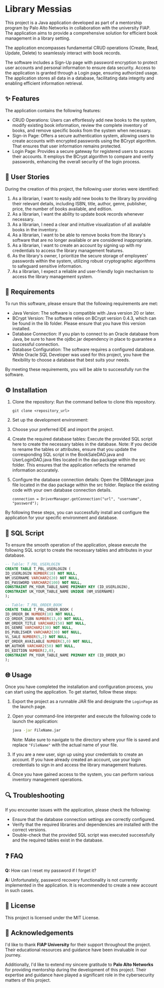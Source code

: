 # Library Messias
This project is a Java application developed as part of a mentorship program by Palo Alto Networks in collaboration with the university FIAP. The application aims to provide a comprehensive solution for efficient book management in a library setting.

The application encompasses fundamental CRUD operations (Create, Read, Update, Delete) to seamlessly interact with book records. 

The software includes a Sign-Up page with password encryption to protect user accounts and personal information to ensure data security. Access to the application is granted through a Login page, ensuring authorized usage. The application stores all data in a database, facilitating data integrity and enabling efficient information retrieval.


## ✨ Features
The application contains the following features:

* CRUD Operations: Users can effortlessly add new books to the system, modify existing book information, review the complete inventory of books, and remove specific books from the system when necessary.
* Sign-in Page: Offers a secure authentication system, allowing users to create accounts with encrypted passwords using the BCrypt algorithm. That ensures that user information remains protected.
* Login Page: Provides a secure gateway for registered users to access their accounts. It employs the BCrypt algorithm to compare and verify passwords, enhancing the overall security of the login process.


## 👥 User Stories
During the creation of this project, the following user stories were identified:

1. As a librarian, I want to easily add new books to the library by providing their relevant details, including ISBN, title, author, genre, publisher, price, the number of books available, and edition.
2. As a librarian, I want the ability to update book records whenever necessary.
3. As a librarian, I need a clear and intuitive visualization of all available books in the inventory.
4. As a librarian, I want to be able to remove books from the library's software that are no longer available or are considered inappropriate.
5. As a librarian, I want to create an account by signing up with my credentials to access the library management features.
6. As the library's owner, I prioritize the secure storage of employees' passwords within the system, utilizing robust cryptographic algorithms to safeguard sensitive information.
7. As a librarian, I expect a reliable and user-friendly login mechanism to access the library management system.


## 📝 Requirements
To run this software, please ensure that the following requirements are met:

* Java Version: The software is compatible with Java version 20 or later.
* BCrypt Version: The software relies on BCrypt version 0.4.3, which can be found in the lib folder. Please ensure that you have this version installed.
* Database Connection: If you plan to connect to an Oracle database from Java, be sure to have the ojdbc.jar dependency in place to guarantee a successful connection.
* Database Configuration: The software requires a configured database. While Oracle SQL Developer was used for this project, you have the flexibility to choose a database that best suits your needs.

By meeting these requirements, you will be able to successfully run the software.


## ⚙️ Installation
1. Clone the repository:
    Run the command bellow to clone this repository.
    
    ```
    git clone <repository_url>
    ```
    
2. Set up the development environment:
3. Choose your preferred IDE and import the project.
4. Create the required database tables:
    Execute the provided SQL script here to create the necessary tables in the database.
    Note: If you decide to rename the tables or attributes, ensure that you update the corresponding SQL script in the BookSaleDAO.java and UserLoginDAO.java files located in the dao package within the src folder. This ensures that the application reflects the renamed information accurately.
5. Configure the database connection details:
    Open the DBManager.java file located in the dao package within the src folder.
    Replace the existing code with your own database connection details. 
    
    ```
    connection = DriverManager.getConnection("url", "username", "password");
    ```

By following these steps, you can successfully install and configure the application for your specific environment and database.


## 📜 SQL Script
To ensure the smooth operation of the application, please execute the following SQL script to create the necessary tables and attributes in your database.

```sql
-- Table: T_PBL_USERLOGIN
CREATE TABLE T_PBL_USERLOGIN ( 
ID_USERLOGIN NUMBER(10) NOT NULL, 
NM_USERNAME VARCHAR2(20) NOT NULL, 
DS_PASSWORD VARCHAR2(100) NOT NULL, 
CONSTRAINT PK_YOUR_TABLE_NAME PRIMARY KEY (ID_USERLOGIN), 
CONSTRAINT UK_YOUR_TABLE_NAME UNIQUE (NM_USERNAME)
);

-- Table: T_PBL_ORDER_BOOK
CREATE TABLE T_PBL_ORDER_BOOK (
ID_ORDER_BK NUMBER(10) NOT NULL,
CD_ORDER_ISBN NUMBER(13,0) NOT NULL,
NM_ORDER_TITLE VARCHAR2(50) NOT NULL,
DS_GENRE VARCHAR2(30) NOT NULL,
DS_PUBLISHER VARCHAR2(30) NOT NULL,
VL_SALE NUMBER(5,2) NOT NULL,
QT_ORDER_AVAILABLE NUMBER(3,0) NOT NULL,
NM_AUTHOR VARCHAR2(50) NOT NULL,
DS_EDITION NUMBER(2,0),
CONSTRAINT PK_YOUR_TABLE_NAME PRIMARY KEY (ID_ORDER_BK)
);
```

## 🌐 Usage
Once you have completed the installation and configuration process, you can start using the application. To get started, follow these steps:

1. Export the project as a runnable JAR file and designate the `LoginPage` as the launch page.
2. Open your command-line interpreter and execute the following code to launch the application:

    ```bash
    java -jar FileName.jar
    ```

    Note: Make sure to navigate to the directory where your file is saved and replace `"FileName"` with the actual name of your file.
3. If you are a new user, sign up using your credentials to create an account. If you have already created an account, use your login credentials to sign in and access the library management features. 
4. Once you have gained access to the system, you can perform various inventory management operations.


## 🔍 Troubleshooting
If you encounter issues with the application, please check the following:
* Ensure that the database connection settings are correctly configured.
* Verify that the required libraries and dependencies are installed with the correct versions.
* Double-check that the provided SQL script was executed successfully and the required tables exist in the database.


## ❓ FAQ
**Q:** How can I reset my password if I forget it?

**A:** Unfortunately, password recovery functionality is not currently implemented in the application. It is recommended to create a new account in such cases.


## 🧾 License
This project is licensed under the MIT License.


## 🥰 Acknowledgements
I'd like to thank **FIAP University** for their support throughout the project. Their educational resources and guidance have been invaluable in our journey.

Additionally, I'd like to extend my sincere gratitude to **Palo Alto Networks** for providing mentorship during the development of this project. Their expertise and guidance have played a significant role in the cybersecurity matters of this project.


